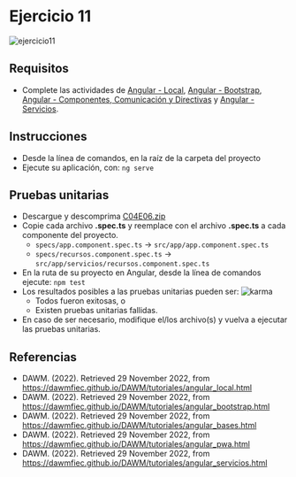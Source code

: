 # Ejercicio 11

![ejercicio11](imagenes/ejercicio11.png)


## Requisitos

* Complete las actividades de [Angular - Local](https://dawmfiec.github.io/DAWM/tutoriales/angular_local.html), [Angular - Bootstrap](https://dawmfiec.github.io/DAWM/tutoriales/angular_bootstrap.html), [Angular - Componentes, Comunicación y Directivas](https://dawmfiec.github.io/DAWM/tutoriales/angular_bases.html) y [Angular - Servicios](https://dawmfiec.github.io/DAWM/tutoriales/angular_servicios.html).

## Instrucciones

* Desde la línea de comandos, en la raíz de la carpeta del proyecto 
* Ejecute su aplicación, con: `ng serve`

## Pruebas unitarias

* Descargue y descomprima [C04E06.zip](../../zips/C04E06.zip)
* Copie cada archivo **.spec.ts** y reemplace con el archivo **.spec.ts** a cada componente del proyecto.
	+ `specs/app.component.spec.ts` -> `src/app/app.component.spec.ts`
	+ `specs/recursos.component.spec.ts` -> `src/app/servicios/recursos.component.spec.ts`
* En la ruta de su proyecto en Angular, desde la línea de comandos ejecute: `npm test`
* Los resultados posibles a las pruebas unitarias pueden ser: 
	![karma](imagenes/karma.png)
	+ Todos fueron exitosas, o
	+ Existen pruebas unitarias fallidas.
* En caso de ser necesario, modifique el/los archivo(s) y vuelva a ejecutar las pruebas unitarias. 

## Referencias 

* DAWM. (2022). Retrieved 29 November 2022, from https://dawmfiec.github.io/DAWM/tutoriales/angular_local.html
* DAWM. (2022). Retrieved 29 November 2022, from https://dawmfiec.github.io/DAWM/tutoriales/angular_bootstrap.html
* DAWM. (2022). Retrieved 29 November 2022, from https://dawmfiec.github.io/DAWM/tutoriales/angular_bases.html
* DAWM. (2022). Retrieved 29 November 2022, from https://dawmfiec.github.io/DAWM/tutoriales/angular_pwa.html
* DAWM. (2022). Retrieved 29 November 2022, from https://dawmfiec.github.io/DAWM/tutoriales/angular_servicios.html
